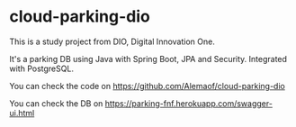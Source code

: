 # cloud-parking-dio

This is a study project from DIO, Digital Innovation One.

It's a parking DB using Java with Spring Boot, JPA and Security. Integrated with PostgreSQL.

You can check the code on https://github.com/Alemaof/cloud-parking-dio

You can check the DB on https://parking-fnf.herokuapp.com/swagger-ui.html

